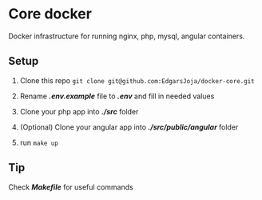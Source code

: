 <h1>Core docker</h1>
Docker infrastructure for running nginx, php, mysql, angular containers.

Setup
---
1) Clone this repo
`git clone git@github.com:EdgarsJoja/docker-core.git`

2) Rename **_.env.example_** file to **_.env_** and fill in needed values

3) Clone your php app into **_./src_** folder

4) (Optional) Clone your angular app into **_./src/public/angular_** folder

5) run `make up`

Tip
---
Check **_Makefile_** for useful commands
